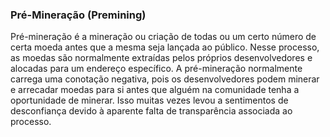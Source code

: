 ### Pré-Mineração (Premining)

Pré-mineração é a mineração ou criação de todas ou um certo número de certa moeda antes que a mesma seja lançada ao público. Nesse processo, as moedas são normalmente extraídas pelos próprios desenvolvedores e alocadas para um endereço específico. A pré-mineração normalmente carrega uma conotação negativa, pois os desenvolvedores podem minerar e arrecadar moedas para si antes que alguém na comunidade tenha a oportunidade de minerar. Isso muitas vezes levou a sentimentos de desconfiança devido à aparente falta de transparência associada ao processo.